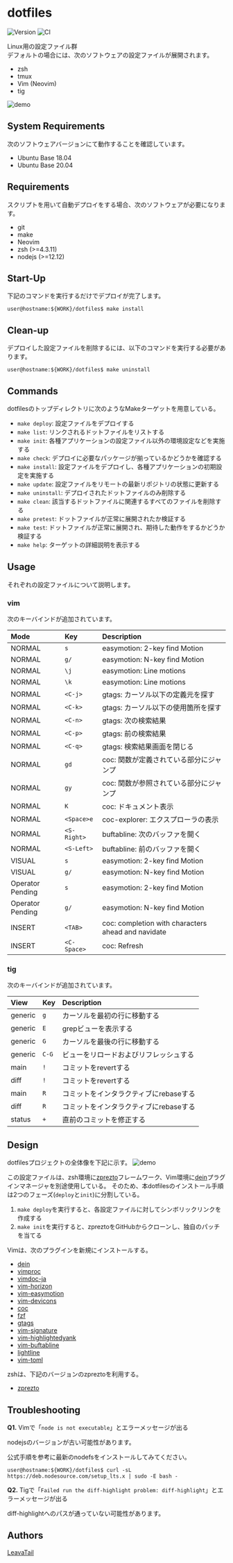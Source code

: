 # dotfiles

![Version](https://img.shields.io/github/tag/LeavaTail/dotfiles.svg)
![CI](https://github.com/LeavaTail/dotfiles/workflows/CI/badge.svg)

Linux用の設定ファイル群  
デフォルトの場合には、次のソフトウェアの設定ファイルが展開されます。

* zsh
* tmux
* Vim (Neovim)
* tig

![demo](https://github.com/LeavaTail/dotfiles/blob/images/vim20220201.png)

## System Requirements

次のソフトウェアバージョンにて動作することを確認しています。

* Ubuntu Base 18.04
* Ubuntu Base 20.04

## Requirements

スクリプトを用いて自動デプロイをする場合、次のソフトウェアが必要になります。

* git
* make
* Neovim
* zsh (>=4.3.11)
* nodejs (>=12.12)

## Start-Up

下記のコマンドを実行するだけでデプロイが完了します。

```shell
user@hostname:${WORK}/dotfiles$ make install
```

## Clean-up

デプロイした設定ファイルを削除するには、以下のコマンドを実行する必要があります。

```shell
user@hostname:${WORK}/dotfiles$ make uninstall
```

## Commands

dotfilesのトップディレクトリに次のようなMakeターゲットを用意している。

* `make deploy`: 設定ファイルをデプロイする
* `make list`: リンクされるドットファイルをリストする
* `make init`: 各種アプリケーションの設定ファイル以外の環境設定などを実施する
* `make check`: デプロイに必要なパッケージが揃っているかどうかを確認する
* `make install`: 設定ファイルをデプロイし、各種アプリケーションの初期設定を実施する
* `make update`: 設定ファイルをリモートの最新リポジトリの状態に更新する
* `make uninstall`: デプロイされたドットファイルのみ削除する
* `make clean`: 該当するドットファイルに関連するすべてのファイルを削除する
* `make pretest`: ドットファイルが正常に展開されたか検証する
* `make test`: ドットファイルが正常に展開され、期待した動作をするかどうか検証する
* `make help`: ターゲットの詳細説明を表示する

## Usage

それぞれの設定ファイルについて説明します。

### vim

次のキーバインドが追加されています。

| Mode | Key | Description |
| :--- | :-- | :---------- |
| NORMAL | `s` | easymotion: 2-key find Motion |
| NORMAL | `g/` | easymotion: N-key find Motion |
| NORMAL | `\j` | easymotion: Line motions |
| NORMAL | `\k` | easymotion: Line motions |
| NORMAL | `<C-j>` | gtags: カーソル以下の定義元を探す |
| NORMAL | `<C-k>` | gtags: カーソル以下の使用箇所を探す |
| NORMAL | `<C-n>` | gtags: 次の検索結果 |
| NORMAL | `<C-p>` | gtags: 前の検索結果 |
| NORMAL | `<C-q>` | gtags: 検索結果画面を閉じる |
| NORMAL | `gd` | coc: 関数が定義されている部分にジャンプ |
| NORMAL | `gy` | coc: 関数が参照されている部分にジャンプ |
| NORMAL | `K` | coc: ドキュメント表示 |
| NORMAL | `<Space>e` | coc-explorer: エクスプローラの表示 |
| NORMAL | `<S-Right>` | buftabline: 次のバッファを開く |
| NORMAL | `<S-Left>` | buftabline: 前のバッファを開く |
| VISUAL | `s` | easymotion: 2-key find Motion |
| VISUAL | `g/` | easymotion: N-key find Motion |
| Operator Pending | `s` | easymotion: 2-key find Motion |
| Operator Pending | `g/` | easymotion: N-key find Motion |
| INSERT | `<TAB>` | coc: completion with characters ahead and navidate |
| INSERT | `<C-Space>` | coc: Refresh |

### tig

次のキーバインドが追加されています。

| View | Key | Description |
| :--- | :-- | :---------- |
| generic | `g` | カーソルを最初の行に移動する |
| generic | `E` | grepビューを表示する |
| generic | `G` | カーソルを最後の行に移動する |
| generic | `C-G` | ビューをリロードおよびリフレッシュする |
| main | `!` | コミットをrevertする |
| diff | `!` | コミットをrevertする |
| main | `R` | コミットをインタラクティブにrebaseする |
| diff | `R` | コミットをインタラクティブにrebaseする |
| status | `+` | 直前のコミットを修正する |

## Design

dotfilesプロジェクトの全体像を下記に示す。
![demo](https://github.com/LeavaTail/dotfiles/blob/images/overall20220119.png)

この設定ファイルは、zsh環境に[zprezto](https://github.com/sorin-ionescu/prezto)フレームワーク、Vim環境に[dein](https://github.com/Shougo/dein.vim)プラグインマネージャを別途使用している。
そのため、本dotfilesのインストール手順は2つのフェーズ(`deploy`と`init`)に分割している。

1. `make deploy`を実行すると、各設定ファイルに対してシンボリックリンクを作成する
2. `make init`を実行すると、zpreztoをGitHubからクローンし、独自のパッチを当てる

Vimは、次のプラグインを新規にインストールする。

* [dein](https://github.com/Shougo/dein.vim)
* [vimproc](https://github.com/Shougo/vimproc.vim)
* [vimdoc-ja](https://github.com/vim-jp/vimdoc-ja)
* [vim-horizon](https://github.com/ntk148v/vim-horizon)
* [vim-easymotion](github.com/easymotion/vim-easymotion)
* [vim-devicons](https://github.com/ryanoasis/vim-devicons)
* [coc](https://github.com/neoclide/coc.nvim)
* [fzf](https://github.com/junegunn/fzf.vim)
* [gtags](https://github.com/vim-scripts/gtags.vim)
* [vim-signature](https://github.com/kshenoy/vim-signature)
* [vim-highlightedyank](https://github.com/machakann/vim-highlightedyank)
* [vim-buftabline](https://github.com/ap/vim-buftabline)
* [lightline](https://github.com/itchyny/lightline.vim)
* [vim-toml](https://github.com/cespare/vim-toml)

zshは、下記のバージョンのzpreztoを利用する。

* [zprezto](https://github.com/sorin-ionescu/prezto/commit/166cbe2fca25319db2551f0cc74a86c93259017d)

## Troubleshooting

**Q1.** Vimで「`node is not executable`」とエラーメッセージが出る

nodejsのバージョンが古い可能性があります。

公式手順を参考に最新のnodefsをインストールしてみてください。

```shell
user@hostname:${WORK}/dotfiles$ curl -sL https://deb.nodesource.com/setup_lts.x | sudo -E bash -
```

**Q2.** Tigで「`Failed run the diff-highlight problem: diff-highlight`」とエラーメッセージが出る

diff-highlightへのパスが通っていない可能性があります。

## Authors

[LeavaTail](https://github.com/LeavaTail)
